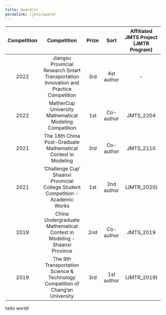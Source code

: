 ```yaml
---
title: Award(s)
permalink: /jmts/award/
---
```


<style>
.intro{
font-family:times;
font-size:21px;
}
</style>

| Competition | Competition | Prize | Sort | Affiliated JMTS Project (JMTR Program) |
|:-------------:|:-------------:|:-------------:|:-------------:|:-----:|
| 2022 | Jiangsu Provincial Research Smart Transportation Innovation and Practice Competition | 3rd | 4st author | - |
| 2022 | MatherCup University Mathematical Modeling Competition | 1st | Co-author | JMTS_2204 |
| 2021 | The 18th China Post-Graduate Mathematical Contest in Modeling | 3rd | Co-author | JMTS_2110 |
| 2021 | ’Challenge Cup’ Shaanxi Provincial College Student Competition - Academic Works | 1st | 2nd author | (JMTR_2020) |
| 2019 | China Undergraduate Mathematical Contest in Modeling - Shaanxi Province | 2nd | Co-author | JMTS_2019 |
| 2019 | The 9th Transportation Science & Technology Competition of Chang’an University | 3rd | 1st author | (JMTR_2019) |

hello world!





